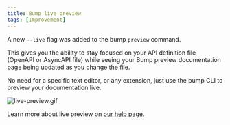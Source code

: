 ```yaml
---
title: Bump live preview
tags: [Improvement]
---
```


A new `--live` flag was added to the bump `preview` command.

This gives you the ability to stay focused on your API definition file (OpenAPI or AsyncAPI file) while seeing your Bump preview documentation page being updated as you change the file.

No need for a specific text editor, or any extension, just use the bump CLI to preview your documentation live.

![live-preview.gif](/images/changelog/live-preview.gif)

Learn more about live preview on [our help page](/help/continuous-integration/cli/#live-preview). 
